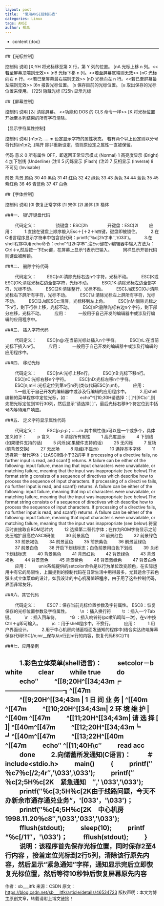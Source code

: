 ```yaml
---
layout: post
title:  "常用ANSI控制码表"
categories: Linux
tags: ANSI 
author: 郑禹
---
```


* content
{:toc}
---
##【光标控制】

控制码	说明
[X;YH	将光标移至第 X 行，第 Y 列的位置。
[nA	光标上移 n 列。<<若至屏幕顶端则无效>>
[nB	光标下移 n 列。<<若至屏幕底端则无效>>
[nC	光标向右 n 行。<<若已至屏幕最右端则无效>>
[nD	光标向左 n 行。<<若已至屏幕最左端则无效>>
[6n	报告光标位置。
[s	保存目前的光标位置。
[u	取出保存的光标位置来使用。
[?25l	隐藏光标
[?25h	显示光标





##【屏幕控制】

控制码	说明
[2J	清除屏幕。 <<功能和 DOS 的 CLS 命令一样>>
[K	将光标位置开始至本列结束的所有字符清除。


【显示字符属性控制】

控制码	说明
[n1;n2;......m	设定显示字符的属性状态。
若有两个以上设定则以分号将代码(n1;n2;..)隔开
除非重新设定，否则原设定之属性一直被保留。


代码	意义
0	所有属性 OFF，即返回正常显示模式 (Normal)
1	高亮度显示 (Bright)
4	加下划线 (Underline) (注1)
5	闪烁显示 (Flash) (注2)
7	反相显示 (Inverse)
8	不可见 (Invisable)

前景	背景	颜色
30	40	黑色
31	41	红色
32	42	绿色
33	43	黄色
34	44	蓝色
35	45	紫红色
36	46	青蓝色
37	47	白色

##【字体控制】

控制码	说明
[0I	恢复正常字体
[1I	宋体
[2I	黑体
[3I	楷体





###一、 锁\开键盘代码

　　 代码定义：
　　　　 锁键盘：ESC[2h
　　　　 开键盘：ESC[2l
　　 应用：
　　 1.直接在键盘上顺序敲入Esc＋[＋2＋h四键，键盘即被锁住。
　　 2.在C语言程序显示字符串中包含锁代码：printf(″％c[2h字串″,'\033')。
　　 3.在shell程序中用echo命令：echo″^[[2h字串″.注Esc键在vi编辑器中输入方法为：Ctrl＋v,然后按一下Esc键，在屏幕上显示^[表示已输入。
　　 同样显示开锁代码则键盘被解锁。

###二、 删除字符代码

　　 代码定义：
　　 ESC[nX:清除光标右边n个字符，光标不动。
　　 ESC[K或ESC[OK;清除光标右边全部字符，光标不动。
　　 ESC[1K:清除光标左边全部字符，光标不动。
　　 ESC[2K:清除整行，光标不动。
　　 ESC[J或ESC[OJ:清除光标右下屏所有字符，光标不动。
　　 ESC[1J:清除光标左上屏所有字符，光标不动。
　　 ESC[2J或ESCc:清屏，光标移到左上角。
　　 ESC[nM:删除光标之下n行，剩下行往上移，光标不动。
　　 ESC[nP:删除光标右边n个字符，剩下部分左移，光标不动。
　　 应用：
　　 一般用于自己开发的编辑器中或涉及行编辑的应用程序中。

###三、 插入字符代码

　　 代码定义：
　　 ESC[n@:在当前光标处插入n个字符。
　　 ESC[nL:在当前光标下插入n行。
　　 应用：
　　 一般用于自己开发的编辑器中或涉及行编辑的应用程序中。

###四、 移动光标

　　 代码定义：
　　 ESC[nA:光标上移n行。
　　 ESC[nB:光标下移n行。
　　 ESC[nC:光标右移n个字符。
　　 ESC[nD:光标左移n个字符。
　　 ESC[n;mH :光标定位到第n行m列(类似代码ESC[n;mf)。
　　 应用：
　　 1.一般用于自己开发的编辑器中或涉及行编辑的应用程序中。
　　 2.用shell编辑的菜单程序中定位光标，如：
　　 echo″^[[10;30H请选择：[ ]^[[9C\c″,则先把光标定位到10行30列，然后显示″请选择[ ]″，最后光标右移9个符定位到中括号内等待用户响应。

###五、 定义字符显示属性代码

　　 代码定义：
　　 ESC[p;p;p；……m 其中属性值p可以是一个或多个，具体定义如下：
　　 p 含义
　　 0 清除所有属性
　　 1 高亮度显示
　　 4 下划线(如果硬件支持的话)
　　 5 闪烁(如果硬件支持的话)
　　 25 无闪烁
　　 7 反场(前背景交换)
　　 27 无反场
　　 8 隐藏(不显示)
　　 10 选择基本字体
　　 11 选择第一替代字体；让ASCII值小于32的字 If processing of a directive fails, no further input is read, and scanf() returns. A failure can be either of the following: input failure, mean ing that input characters were unavailable, or matching failure, meaning that the input was inappropriate (see below).The format strin g consists of a sequence of directives which describe how to process the sequence of input characters. If processing of a directi ve fails, no further input is read, and scanf() returns. A failure can be either of the following: input failure, meaning that inp ut characters were unavailable, or matching failure, meaning that the input was inappropriate (see below).The format string consists o f a sequence of directives which describe how to process the sequence of input characters. If processing of a directive fails, no further input is read, and scanf() returns. A failure can be either of the following: input failure, meaning that input character s were unavailable, or matching failure, meaning that the input was inappropriate (see below).符显示时直接取自ROM芯片内
　　 12 选择第二替代字体；在作为ROM字符显示之前先压缩扩展高位ASCII码值
　　 30 前景黑色
　　 31 前景红色
　　 32 前景绿色
　　 33 前景褐色
　　 34 前景蓝色
　　 35 前景紫色
　　 36 前景蓝绿色
　　 37 前景白色
　　 38 开启下划线标志；白色前景用白色下划线
　　 39 关闭下划线标志
　　 40 背景黑色
　　 41 背景红色
　　 42 背景绿色
　　 43 背景褐色
　　 44 背景蓝色
　　 45 背景紫色
　　 46 背景蓝绿色
　　 47 背景白色
　　 应用：
　　 unix系统提供的setcolor命令是以行为单位改变颜色，在实际运用中有它的局限性，上面提到的控制代码在日常生活中用得最多，尤其适合于彩色弹出式立体菜单的设计。如我设计的中心机房值班程序，由于用了这些控制代码，界面非常友好。

###六、其它代码

　　 代码定义：
　　 ESC7：保存当前光标位置参数及字符属性。
	 ESC8：恢复保存的光标位置参数及字符属性。
　　 \n ：插入换行符
　　 \t ：插入一个Tab键。
　　 \r ：插入回车符。
　　 ^G ：插入响铃符(pc嗽叭鸣叫一次)，在vi中按Ctrl＋g即可输入。
　　 \c ：用于shell程序中，不换行。
　　 应用：
　　 1.用户界面设计。
　　 2.用于中心机房向储蓄柜面发通知的程序中(结合实达终端屏幕保存代码ESC[/n;mr__保存从n行到m行的内容，恢复代码ESC[/11)

###七、应用举例

　　 1.彩色立体菜单(shell语言)：
　　 setcolor－b white
　　 clear
　　 while true
　　 do
　　 echo″
　　 ^[[8;20H^[[34;43m┍—————————┒^[[47m
　　 ^[[9;20H^[[34;43m | 1 日 间 业 务 | ^[[40m ^[[47m
　　 ^[[10;20H^[[34;43m| 2 环 境 维 护 | ^[[40m ^[[47m
　　 ^[[11;20H^[[34;43m| 请 选 择 [ ]| ^[[40m^[[47m
　　 ^[[12;20H^[[34;43m┕　　　 　 ┛^[[40m^[[47m
　　 ^[[13;22H^[[40m　　　　　^[[47m
　　 echo″ ^[[11;40H\c″
　　 read acc
　　 done
　　 2.向储蓄所发通知(C语言)：
　　 ＃include<stdio.h>
　　 main()
　　 {
　　 printf(″％c7％c[/2;4r″,'\033',\033');
　　 printf(″％c[2;5H％c[2K　紧急通知　″,' \033','\033');
　　 printf(″％c[3;5H％c[2K由于线路问题，今天不办新余市通存通兑业务“，'[033'，'\033')；
　　 printf(″％c[4;5H％c[2K　中心机房　1998.11.20％c8″,'\033','033','\033');
　　 fflush(stdout);
　　 sleep(10);
　　 printf “％c[/11″，'\033')；
　　 fflush(stdout);
　　 }
　　 说明：该程序首先保存光标位置，同时保存2至4行内容 ，接着定位光标到2行5列，清除该行原先内容，然后显示“紧急通知”字样，通知显示完后立即恢复光标位置，然后等待10秒钟后恢复屏幕原先内容 
--------------------- 
作者：sb___itfk 
来源：CSDN 
原文：https://blog.csdn.net/sb___itfk/article/details/46534723 
版权声明：本文为博主原创文章，转载请附上博文链接！